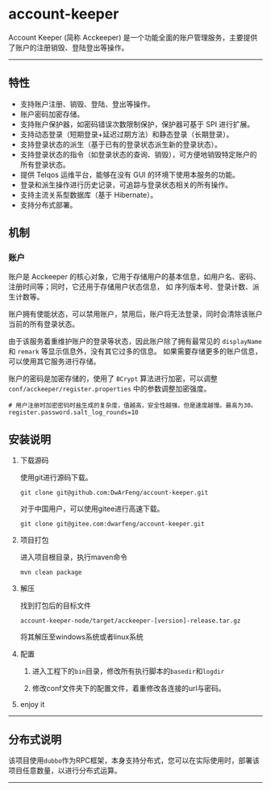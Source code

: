 # account-keeper

Account Keeper (简称 Acckeeper) 是一个功能全面的账户管理服务，主要提供了账户的注册销毁、登陆登出等操作。

---

## 特性

- 支持账户注册、销毁、登陆、登出等操作。
- 账户密码加密存储。
- 支持账户保护器，如密码错误次数限制保护，保护器可基于 SPI 进行扩展。
- 支持动态登录（短期登录+延迟过期方法）和静态登录（长期登录）。
- 支持登录状态的派生（基于已有的登录状态派生新的登录状态）。
- 支持登录状态的指令（如登录状态的查询、销毁），可方便地销毁特定账户的所有登录状态。
- 提供 Telqos 运维平台，能够在没有 GUI 的环境下使用本服务的功能。
- 登录和派生操作进行历史记录，可追踪与登录状态相关的所有操作。
- 支持主流关系型数据库（基于 Hibernate）。
- 支持分布式部署。

## 机制

### 账户

账户是 Acckeeper 的核心对象，它用于存储用户的基本信息，如用户名、密码、注册时间等；同时，它还用于存储用户状态信息，
如 序列版本号、登录计数、派生计数等。

账户拥有使能状态，可以禁用账户，禁用后，账户将无法登录，同时会清除该账户当前的所有登录状态。

由于该服务着重维护账户的登录等状态，因此账户除了拥有最常见的 `displayName` 和 `remark` 等显示信息外，没有其它过多的信息。
如果需要存储更多的账户信息，可以使用其它服务进行存储。

账户的密码是加密存储的，使用了 `BCrypt` 算法进行加密，可以调整 `conf/acckeeper/register.properties` 中的参数调整加密强度。

```properties
# 用户注册时加密密码时盐生成的复杂度，值越高，安全性越强，但是速度越慢。最高为30。
register.password.salt_log_rounds=10
```

## 安装说明

1. 下载源码

   使用git进行源码下载。
   ```
   git clone git@github.com:DwArFeng/account-keeper.git
   ```
   对于中国用户，可以使用gitee进行高速下载。
   ```
   git clone git@gitee.com:dwarfeng/account-keeper.git
   ```
   
2. 项目打包

   进入项目根目录，执行maven命令
   ```
   mvn clean package
   ```
   
3. 解压

   找到打包后的目标文件 
   ```
   account-keeper-node/target/acckeeper-[version]-release.tar.gz
   ```
   将其解压至windows系统或者linux系统
   
4. 配置

   1. 进入工程下的`bin`目录，修改所有执行脚本的`basedir`和`logdir`
      
   2. 修改conf文件夹下的配置文件，着重修改各连接的url与密码。
   
5. enjoy it

---

## 分布式说明

该项目使用`dubbo`作为RPC框架，本身支持分布式，您可以在实际使用时，部署该项目任意数量，以进行分布式运算。

---
